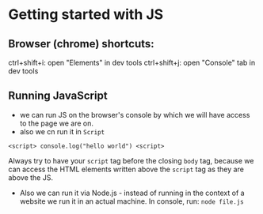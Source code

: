 # Getting started with JS

## Browser (chrome) shortcuts:

ctrl+shift+i: open "Elements" in dev tools
ctrl+shift+j: open "Console" tab in dev tools

## Running JavaScript

* we can run JS on the browser's console by which we will have access to the page we are on.
*  also we cn run it in `Script`  
``` 
<script> console.log("hello world") <script>
```

Always try to have your `script` tag before the closing `body` tag, because we can access the HTML elements written above the `script` tag as they are above the JS.

* Also we can run it via Node.js - instead of running in the context of a website we run it in an actual machine. In console, run: `node file.js`
